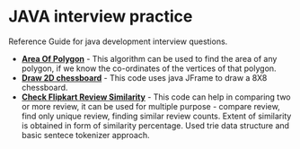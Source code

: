 # JAVA interview practice
Reference Guide for java development interview questions.
<ul><li><b><a href="https://github.com/HarendraKumarSingh/java-practice/blob/master/src/main/java/com/harendra/practice/AreaOfPolygon.java">Area Of Polygon</a></b> - This algorithm can be used to find the area of any polygon, if we know the co-ordinates of the vertices of that polygon.</li><li><b><a href="https://github.com/HarendraKumarSingh/java-practice/blob/master/src/main/java/com/harendra/practice/DrawChessBoard.java">Draw 2D chessboard</a></b> - This code uses java JFrame to draw a 8X8 chessboard.</li><li><b><a href="https://github.com/HarendraKumarSingh/java-practice/tree/master/src/main/java/com/harendra/practice/CheckFlipkartReviewsSimilarity">Check Flipkart Review Similarity</a></b> - This code can help in comparing two or more review, it can be used for multiple purpose - compare review, find only unique review, finding similar review counts. Extent of similarity is obtained in form of similarity percentage. Used trie data structure and basic sentece tokenizer approach.</li></ul>
